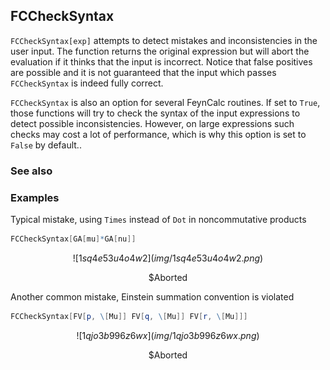 ##  FCCheckSyntax 

`FCCheckSyntax[exp]` attempts to detect mistakes and inconsistencies in the user input. The function returns the original expression but will abort the evaluation if it thinks that the input is incorrect. Notice that false positives are possible and it is not guaranteed that the input which passes `FCCheckSyntax` is indeed fully correct.

`FCCheckSyntax` is also an option for several FeynCalc routines. If set to `True`, those functions will try to check the syntax of the input expressions to detect possible inconsistencies. However, on large expressions such checks may cost a lot of performance, which is why this option is set to `False` by default..

###  See also 

###  Examples 

Typical mistake, using `Times` instead of `Dot` in noncommutative products

```mathematica
FCCheckSyntax[GA[mu]*GA[nu]]
```

$$![1sq4e53u4o4w2](img/1sq4e53u4o4w2.png)$$

$$\text{$\$$Aborted}$$

Another common mistake, Einstein summation convention is violated

```mathematica
FCCheckSyntax[FV[p, \[Mu]] FV[q, \[Mu]] FV[r, \[Mu]]]
```

$$![1qjo3b996z6wx](img/1qjo3b996z6wx.png)$$

$$\text{$\$$Aborted}$$
